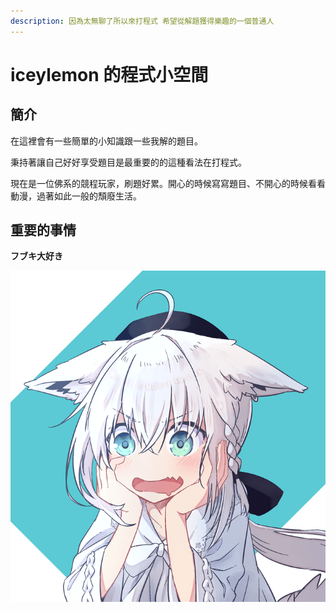 ```yaml
---
description: 因為太無聊了所以來打程式 希望從解題獲得樂趣的一個普通人
---
```


# iceylemon 的程式小空間

## 簡介

在這裡會有一些簡單的小知識跟一些我解的題目。

秉持著讓自己好好享受題目是最重要的的這種看法在打程式。

現在是一位佛系的競程玩家，刷題好累。開心的時候寫寫題目、不開心的時候看看動漫，過著如此一般的頹廢生活。

## 重要的事情

**フブキ大好き**

![](.gitbook/assets/0004809421_b.png)



